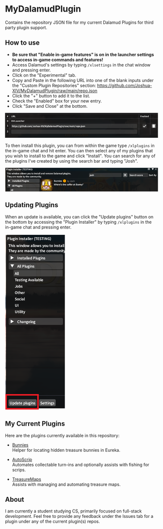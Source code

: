 ﻿# MyDalamudPlugin
Contains the repository JSON file for my current Dalamud Plugins for third party plugin support.

## How to use
* **Be sure that "Enable in-game features" is on in the launcher settings to access in-game commands and features!**
* Access Dalamud's settings by typing `/xlsettings` in the chat window and pressing enter.
* Click on the "Experimental" tab.
* Copy and Paste in the following URL into one of the blank inputs under the "Custom Plugin Repositories" section: https://github.com/Joshua-XIV/MyDalamudPlugin/raw/main/repo.json
* Click the "+" button to add it to the list.
* Check the "Enabled" box for your new entry.
* Click "Save and Close" at the bottom.
  
![Example of Custom Repo](https://raw.githubusercontent.com/Joshua-XIV/MyDalamudPlugin/main/images/repo.png)

To then install this plugin, you can from within the game type `/xlplugins` in the in-game chat and hit enter.
You can then select any of my plugins that you wish to install to the game and click "Install".
You can search for any of the plugins I've created by using the search bar and typing "Josh".

![Plugin Install Example](https://raw.githubusercontent.com/Joshua-XIV/MyDalamudPlugin/main/images/plugininstall.png)

## Updating Plugins

When an update is available, you can click the "Update plugins" button on the bottom by accessing the "Plugin Installer" by typing `/xlplugins` in the in-game chat and pressing enter.

![Plugin Update Example](https://raw.githubusercontent.com/Joshua-XIV/MyDalamudPlugin/main/images/imuupdateplugin.png)


## My Current Plugins

Here are the plugins currently available in this repository:

- [Bunnies](https://github.com/Joshua-XIV/Bunnies)  
Helper for locating hidden treasure bunnies in Eureka.

- [AutoScrip](https://github.com/Joshua-XIV/AutoScrip)  
Automates collectable turn-ins and optionally assists with fishing for scrips.

- [TreasureMaps](https://github.com/Joshua-XIV/TreasureMaps)  
Assists with managing and automating treasure maps.

## About

I am currently a student studying CS, primarily focused on full-stack development. Feel free to provide any feedback under the Issues tab for a plugin under any of the current plugin(s) repos.
